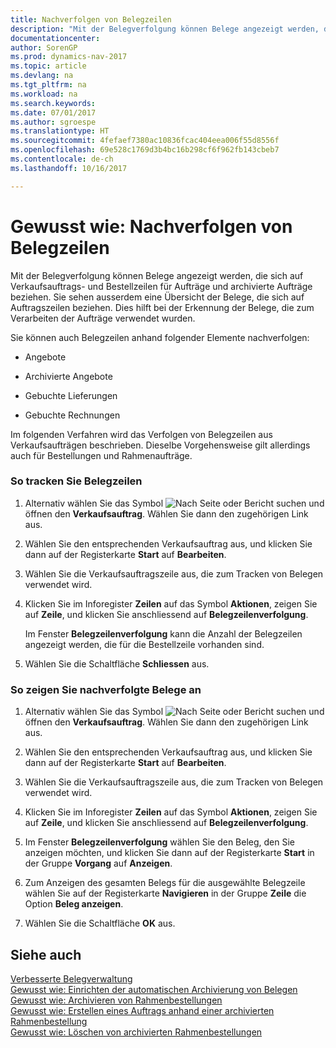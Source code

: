 ```yaml
---
title: Nachverfolgen von Belegzeilen
description: "Mit der Belegverfolgung können Belege angezeigt werden, die sich auf Verkaufsauftrags- und Bestellzeilen für Aufträge und archivierte Aufträge beziehen. Sie sehen ausserdem eine Übersicht der Belege, die sich auf Auftragszeilen beziehen. Dies hilft bei der Erkennung der Belege, die zum Verarbeiten der Aufträge verwendet wurden."
documentationcenter: 
author: SorenGP
ms.prod: dynamics-nav-2017
ms.topic: article
ms.devlang: na
ms.tgt_pltfrm: na
ms.workload: na
ms.search.keywords: 
ms.date: 07/01/2017
ms.author: sgroespe
ms.translationtype: HT
ms.sourcegitcommit: 4fefaef7380ac10836fcac404eea006f55d8556f
ms.openlocfilehash: 69e528c1769d3b4bc16b298cf6f962fb143cbeb7
ms.contentlocale: de-ch
ms.lasthandoff: 10/16/2017

---
```

# <a name="how-to-track-document-lines"></a>Gewusst wie: Nachverfolgen von Belegzeilen
Mit der Belegverfolgung können Belege angezeigt werden, die sich auf Verkaufsauftrags- und Bestellzeilen für Aufträge und archivierte Aufträge beziehen. Sie sehen ausserdem eine Übersicht der Belege, die sich auf Auftragszeilen beziehen. Dies hilft bei der Erkennung der Belege, die zum Verarbeiten der Aufträge verwendet wurden.  
  
 Sie können auch Belegzeilen anhand folgender Elemente nachverfolgen:  
  
-   Angebote  
  
-   Archivierte Angebote  
  
-   Gebuchte Lieferungen  
  
-   Gebuchte Rechnungen  
  
 Im folgenden Verfahren wird das Verfolgen von Belegzeilen aus Verkaufsaufträgen beschrieben. Dieselbe Vorgehensweise gilt allerdings auch für Bestellungen und Rahmenaufträge.  
  
### <a name="to-track-document-lines"></a>So tracken Sie Belegzeilen  
  
1.  Alternativ wählen Sie das Symbol ![Nach Seite oder Bericht suchen](media/ui-search/search_small.png "Nach Seite oder Bericht suchen") und öffnen den **Verkaufsauftrag**. Wählen Sie dann den zugehörigen Link aus.  
  
2.  Wählen Sie den entsprechenden Verkaufsauftrag aus, und klicken Sie dann auf der Registerkarte **Start** auf **Bearbeiten**.  
  
3.  Wählen Sie die Verkaufsauftragszeile aus, die zum Tracken von Belegen verwendet wird.  
  
4.  Klicken Sie im Inforegister **Zeilen** auf das Symbol **Aktionen**, zeigen Sie auf **Zeile**, und klicken Sie anschliessend auf **Belegzeilenverfolgung**.  
  
     Im Fenster **Belegzeilenverfolgung** kann die Anzahl der Belegzeilen angezeigt werden, die für die Bestellzeile vorhanden sind.  
  
5.  Wählen Sie die Schaltfläche **Schliessen** aus.  
  
### <a name="to-view-tracked-documents"></a>So zeigen Sie nachverfolgte Belege an  
  
1.  Alternativ wählen Sie das Symbol ![Nach Seite oder Bericht suchen](media/ui-search/search_small.png "Nach Seite oder Bericht suchen") und öffnen den **Verkaufsauftrag**. Wählen Sie dann den zugehörigen Link aus.  
  
2.  Wählen Sie den entsprechenden Verkaufsauftrag aus, und klicken Sie dann auf der Registerkarte **Start** auf **Bearbeiten**.  
  
3.  Wählen Sie die Verkaufsauftragszeile aus, die zum Tracken von Belegen verwendet wird.  
  
4.  Klicken Sie im Inforegister **Zeilen** auf das Symbol **Aktionen**, zeigen Sie auf **Zeile**, und klicken Sie anschliessend auf **Belegzeilenverfolgung**.  
  
5.  Im Fenster **Belegzeilenverfolgung** wählen Sie den Beleg, den Sie anzeigen möchten, und klicken Sie dann auf der Registerkarte **Start** in der Gruppe **Vorgang** auf **Anzeigen**.  
  
6.  Zum Anzeigen des gesamten Belegs für die ausgewählte Belegzeile wählen Sie auf der Registerkarte **Navigieren** in der Gruppe **Zeile** die Option **Beleg anzeigen**.  
  
7.  Wählen Sie die Schaltfläche **OK** aus.  
  
## <a name="see-also"></a>Siehe auch  
 [Verbesserte Belegverwaltung](enhanced-document-management.md)   
 [Gewusst wie: Einrichten der automatischen Archivierung von Belegen](how-to-set-up-automatic-archiving-of-documents.md)   
 [Gewusst wie: Archivieren von Rahmenbestellungen](how-to-archive-blanket-orders.md)   
 [Gewusst wie: Erstellen eines Auftrags anhand einer archivierten Rahmenbestellung](how-to-create-an-order-from-an-archived-blanket-order.md)   
 [Gewusst wie: Löschen von archivierten Rahmenbestellungen](how-to-delete-archived-blanket-orders.md)
